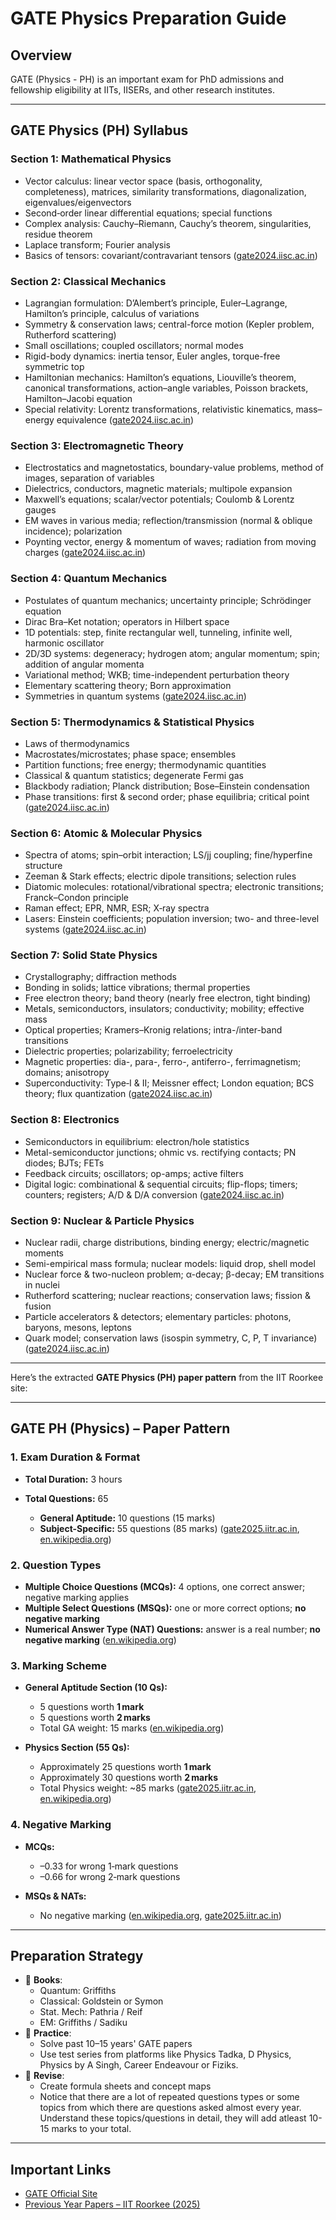 # GATE Physics Preparation Guide

## **Overview**

GATE (Physics - PH) is an important exam for PhD admissions and fellowship eligibility at IITs, IISERs, and other research institutes.

---


##  **GATE Physics (PH) Syllabus**

### **Section 1: Mathematical Physics**

* Vector calculus: linear vector space (basis, orthogonality, completeness), matrices, similarity transformations, diagonalization, eigenvalues/eigenvectors
* Second‑order linear differential equations; special functions
* Complex analysis: Cauchy–Riemann, Cauchy’s theorem, singularities, residue theorem
* Laplace transform; Fourier analysis
* Basics of tensors: covariant/contravariant tensors ([gate2024.iisc.ac.in][1])

### **Section 2: Classical Mechanics**

* Lagrangian formulation: D’Alembert’s principle, Euler–Lagrange, Hamilton’s principle, calculus of variations
* Symmetry & conservation laws; central-force motion (Kepler problem, Rutherford scattering)
* Small oscillations; coupled oscillators; normal modes
* Rigid-body dynamics: inertia tensor, Euler angles, torque-free symmetric top
* Hamiltonian mechanics: Hamilton’s equations, Liouville’s theorem, canonical transformations, action–angle variables, Poisson brackets, Hamilton–Jacobi equation
* Special relativity: Lorentz transformations, relativistic kinematics, mass–energy equivalence ([gate2024.iisc.ac.in][1])

### **Section 3: Electromagnetic Theory**

* Electrostatics and magnetostatics, boundary-value problems, method of images, separation of variables
* Dielectrics, conductors, magnetic materials; multipole expansion
* Maxwell’s equations; scalar/vector potentials; Coulomb & Lorentz gauges
* EM waves in various media; reflection/transmission (normal & oblique incidence); polarization
* Poynting vector, energy & momentum of waves; radiation from moving charges ([gate2024.iisc.ac.in][1])

### **Section 4: Quantum Mechanics**

* Postulates of quantum mechanics; uncertainty principle; Schrödinger equation
* Dirac Bra–Ket notation; operators in Hilbert space
* 1D potentials: step, finite rectangular well, tunneling, infinite well, harmonic oscillator
* 2D/3D systems: degeneracy; hydrogen atom; angular momentum; spin; addition of angular momenta
* Variational method; WKB; time-independent perturbation theory
* Elementary scattering theory; Born approximation
* Symmetries in quantum systems ([gate2024.iisc.ac.in][1])

### **Section 5: Thermodynamics & Statistical Physics**

* Laws of thermodynamics
* Macrostates/microstates; phase space; ensembles
* Partition functions; free energy; thermodynamic quantities
* Classical & quantum statistics; degenerate Fermi gas
* Blackbody radiation; Planck distribution; Bose–Einstein condensation
* Phase transitions: first & second order; phase equilibria; critical point ([gate2024.iisc.ac.in][1])

### **Section 6: Atomic & Molecular Physics**

* Spectra of atoms; spin–orbit interaction; LS/jj coupling; fine/hyperfine structure
* Zeeman & Stark effects; electric dipole transitions; selection rules
* Diatomic molecules: rotational/vibrational spectra; electronic transitions; Franck–Condon principle
* Raman effect; EPR, NMR, ESR; X‑ray spectra
* Lasers: Einstein coefficients; population inversion; two- and three-level systems ([gate2024.iisc.ac.in][1])

### **Section 7: Solid State Physics**

* Crystallography; diffraction methods
* Bonding in solids; lattice vibrations; thermal properties
* Free electron theory; band theory (nearly free electron, tight binding)
* Metals, semiconductors, insulators; conductivity; mobility; effective mass
* Optical properties; Kramers–Kronig relations; intra-/inter-band transitions
* Dielectric properties; polarizability; ferroelectricity
* Magnetic properties: dia-, para-, ferro-, antiferro-, ferrimagnetism; domains; anisotropy
* Superconductivity: Type‑I & II; Meissner effect; London equation; BCS theory; flux quantization ([gate2024.iisc.ac.in][1])

### **Section 8: Electronics**

* Semiconductors in equilibrium: electron/hole statistics
* Metal-semiconductor junctions; ohmic vs. rectifying contacts; PN diodes; BJTs; FETs
* Feedback circuits; oscillators; op-amps; active filters
* Digital logic: combinational & sequential circuits; flip-flops; timers; counters; registers; A/D & D/A conversion ([gate2024.iisc.ac.in][1])

### **Section 9: Nuclear & Particle Physics**

* Nuclear radii, charge distributions, binding energy; electric/magnetic moments
* Semi-empirical mass formula; nuclear models: liquid drop, shell model
* Nuclear force & two-nucleon problem; α-decay; β-decay; EM transitions in nuclei
* Rutherford scattering; nuclear reactions; conservation laws; fission & fusion
* Particle accelerators & detectors; elementary particles: photons, baryons, mesons, leptons
* Quark model; conservation laws (isospin symmetry, C, P, T invariance) ([gate2024.iisc.ac.in][1])


[1]: https://gate2024.iisc.ac.in/wp-content/uploads/2023/07/ph.pdf?utm_source=chatgpt.com "[PDF] PH PHYSICS - GATE 2024"

---

Here’s the extracted **GATE Physics (PH) paper pattern** from the IIT Roorkee site:

---

##  **GATE PH (Physics) – Paper Pattern**

### 1. Exam Duration & Format

* **Total Duration:** 3 hours
* **Total Questions:** 65

  * **General Aptitude:** 10 questions (15 marks)
  * **Subject-Specific:** 55 questions (85 marks) ([gate2025.iitr.ac.in][1], [en.wikipedia.org][2])

### 2. Question Types

* **Multiple Choice Questions (MCQs):** 4 options, one correct answer; negative marking applies
* **Multiple Select Questions (MSQs):** one or more correct options; **no negative marking**
* **Numerical Answer Type (NAT) Questions:** answer is a real number; **no negative marking** ([en.wikipedia.org][2])

### 3. Marking Scheme

* **General Aptitude Section (10 Qs):**

  * 5 questions worth **1 mark**
  * 5 questions worth **2 marks**
  * Total GA weight: 15 marks ([en.wikipedia.org][2])

* **Physics Section (55 Qs):**

  * Approximately 25 questions worth **1 mark**
  * Approximately 30 questions worth **2 marks**
  * Total Physics weight: \~85 marks ([gate2025.iitr.ac.in][1], [en.wikipedia.org][2])

### 4. Negative Marking

* **MCQs:**

  * –0.33 for wrong 1‑mark questions
  * –0.66 for wrong 2‑mark questions
* **MSQs & NATs:**

  * No negative marking ([en.wikipedia.org][2], [gate2025.iitr.ac.in][1])

[1]: https://gate2025.iitr.ac.in/question-paper-pattern.html?utm_source=chatgpt.com "Question Paper Pattern - GATE 2025 - IIT Roorkee"
[2]: https://en.wikipedia.org/wiki/Graduate_Aptitude_Test_in_Engineering?utm_source=chatgpt.com "Graduate Aptitude Test in Engineering"
---

##  **Preparation Strategy**

- 📖 **Books**:
  - Quantum: Griffiths
  - Classical: Goldstein or Symon
  - Stat. Mech: Pathria / Reif
  - EM: Griffiths / Sadiku
- 🧠 **Practice**:
  - Solve past 10–15 years' GATE papers
  - Use test series from platforms like Physics Tadka, D Physics, Physics by A Singh, Career Endeavour or Fiziks.
- 🔁 **Revise**:
  - Create formula sheets and concept maps
  - Notice that there are a lot of repeated questions types or some topics from which there are questions asked almost every year. Understand these topics/questions in detail, they will add atleast 10-15 marks to your total.

---

##  Important Links

* [GATE Official Site](https://gate2025.iitr.ac.in/index.html)
* [Previous Year Papers – IIT Roorkee (2025)](https://gate2025.iitr.ac.in/download.html)




